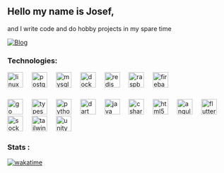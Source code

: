 <!-- Modified output of https://github.com/maurodesouza/profile-readme-generator -->

## Hello my name is Josef,

and I write code and do hobby projects in my spare time

[![Blog](https://img.shields.io/badge/ghost-000?style=for-the-badge&logo=ghost&logoColor=white)](https://blog.josefraz.cz/)

### Technologies:

<div align="left">
  <picture>
    <img src="https://cdn.jsdelivr.net/gh/devicons/devicon/icons/linux/linux-original.svg" width="35" alt="linux logo"  />
  </picture>
  <img width="12" />
  <picture>
    <img src="https://cdn.jsdelivr.net/gh/devicons/devicon/icons/postgresql/postgresql-original.svg" width="35" alt="postgresql logo"  />
  </picture>
  <img width="12" />
  <picture>
    <img src="https://cdn.jsdelivr.net/gh/devicons/devicon/icons/mysql/mysql-original.svg" width="35" alt="mysql logo"  />
  </picture>
  <img width="12" />
  <picture>
    <img src="https://cdn.jsdelivr.net/gh/devicons/devicon/icons/docker/docker-original.svg" width="35" alt="docker logo"  />
  </picture>
  <img width="12" />
  <picture>
    <img src="https://cdn.jsdelivr.net/gh/devicons/devicon/icons/redis/redis-original.svg" width="35" alt="redis logo"  />
  </picture>
  <img width="12" />
  <picture>
    <img src="https://cdn.jsdelivr.net/gh/devicons/devicon/icons/raspberrypi/raspberrypi-original.svg" width="35" alt="raspberrypi logo"  />
  </picture>
  <img width="12" />
  <picture>
    <img src="https://cdn.jsdelivr.net/gh/devicons/devicon/icons/firebase/firebase-plain.svg" width="35" alt="firebase logo"  />
  </picture>
</div>

###

<div align="left">
  <picture>
    <img src="https://cdn.simpleicons.org/go/00ADD8" width="35" alt="go logo"  />
  </picture>
  <img width="12" />
  <picture>
    <img src="https://cdn.jsdelivr.net/gh/devicons/devicon/icons/typescript/typescript-original.svg" width="35" alt="typescript logo"  />
  </picture>
  <img width="12" />
  <picture>
    <img src="https://cdn.jsdelivr.net/gh/devicons/devicon/icons/python/python-original.svg" width="35" alt="python logo"  />
  </picture>
  <img width="12" />
  <picture>
    <img src="https://cdn.jsdelivr.net/gh/devicons/devicon/icons/dart/dart-original.svg" width="35" alt="dart logo"  />
  </picture>
  <img width="12" />
  <picture>
    <img src="https://cdn.jsdelivr.net/gh/devicons/devicon/icons/java/java-original.svg" width="35" alt="java logo"  />
  </picture>
  <img width="12" />
  <picture>
    <img src="https://cdn.jsdelivr.net/gh/devicons/devicon/icons/csharp/csharp-original.svg" width="35" alt="csharp logo"  />
  </picture>
  <img width="12" />
  <picture>
    <img src="https://cdn.jsdelivr.net/gh/devicons/devicon/icons/html5/html5-original.svg" width="35" alt="html5 logo"  />
  </picture>
  <img width="12" />
  <picture>
    <img src="https://cdn.jsdelivr.net/gh/devicons/devicon/icons/angularjs/angularjs-original.svg" width="35" alt="angularjs logo"  />
  </picture>
  <img width="12" />
  <picture>
    <img src="https://cdn.jsdelivr.net/gh/devicons/devicon/icons/flutter/flutter-original.svg" width="35" alt="flutter logo"  />
  </picture>
  <img width="12" />
  <picture>
    <img src="https://cdn.jsdelivr.net/gh/devicons/devicon/icons/socketio/socketio-original.svg" width="35" alt="socketio logo"  />
  </picture>
  <img width="12" />
  <picture>
    <img src="https://cdn.simpleicons.org/tailwindcss/06B6D4" width="35" alt="tailwindcss logo"  />
  </picture>
  <img width="12" />
  <picture>
    <img src="https://cdn.jsdelivr.net/gh/devicons/devicon/icons/unity/unity-original.svg" width="35" alt="unity logo"  />
  </picture>
</div>

###

<h3 align="left">Stats :</h3>

[![wakatime](https://wakatime.com/badge/user/992c0ad1-7dae-4115-9198-1ba533452d32.svg)](https://wakatime.com/@992c0ad1-7dae-4115-9198-1ba533452d32)
